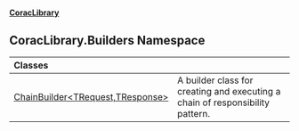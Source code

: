 #### [CoracLibrary](CoracLibrary.md 'CoracLibrary')

## CoracLibrary.Builders Namespace

| Classes | |
| :--- | :--- |
| [ChainBuilder&lt;TRequest,TResponse&gt;](CoracLibrary.Builders.ChainBuilder_TRequest,TResponse_.md 'CoracLibrary.Builders.ChainBuilder<TRequest,TResponse>') | A builder class for creating and executing a chain of responsibility pattern. |
